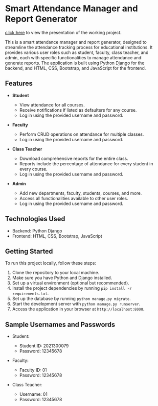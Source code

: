 # Smart Attendance Manager and Report Generator

[click here](https://www.canva.com/design/DAGI9PXhI6E/ylUTncClPBISO625V8HQWQ/edit?utm_content=DAGI9PXhI6E&utm_campaign=designshare&utm_medium=link2&utm_source=sharebutton) to view the presentation of the working project.

This is a smart attendance manager and report generator, designed to streamline the attendance tracking process for educational institutions. It provides various user roles such as student, faculty, class teacher, and admin, each with specific functionalities to manage attendance and generate reports. The application is built using Python Django for the backend, and HTML, CSS, Bootstrap, and JavaScript for the frontend.


## Features

- **Student**
  - View attendance for all courses.
  - Receive notifications if listed as defaulters for any course.
  - Log in using the provided username and password.

- **Faculty**
  - Perform CRUD operations on attendance for multiple classes.
  - Log in using the provided username and password.

- **Class Teacher**
  - Download comprehensive reports for the entire class.
  - Reports include the percentage of attendance for every student in every course.
  - Log in using the provided username and password.

- **Admin**
  - Add new departments, faculty, students, courses, and more.
  - Access all functionalities available to other user roles.
  - Log in using the provided username and password.

## Technologies Used

- Backend: Python Django
- Frontend: HTML, CSS, Bootstrap, JavaScript

## Getting Started

To run this project locally, follow these steps:

1. Clone the repository to your local machine.
2. Make sure you have Python and Django installed.
3. Set up a virtual environment (optional but recommended).
4. Install the project dependencies by running `pip install -r requirements.txt`.
5. Set up the database by running `python manage.py migrate`.
6. Start the development server with `python manage.py runserver`.
7. Access the application in your browser at `http://localhost:8000`.


## Sample Usernames and Passwords

- Student:
  - Student ID: 2021300079
  - Password: 12345678

- Faculty:
  - Faculty ID: 01
  - Password: 12345678

- Class Teacher:
  - Username: 01
  - Password: 12345678

